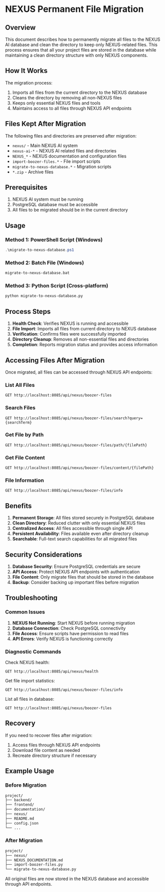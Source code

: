 # NEXUS Permanent File Migration

## Overview

This document describes how to permanently migrate all files to the NEXUS AI database and clean the directory to keep only NEXUS-related files. This process ensures that all your project files are stored in the database while maintaining a clean directory structure with only NEXUS components.

## How It Works

The migration process:
1. Imports all files from the current directory to the NEXUS database
2. Cleans the directory by removing all non-NEXUS files
3. Keeps only essential NEXUS files and tools
4. Maintains access to all files through NEXUS API endpoints

## Files Kept After Migration

The following files and directories are preserved after migration:
- `nexus/` - Main NEXUS AI system
- `nexus-ai-*` - NEXUS AI related files and directories
- `NEXUS_*` - NEXUS documentation and configuration files
- `import-boozer-files.*` - File import scripts
- `migrate-to-nexus-database.*` - Migration scripts
- `*.zip` - Archive files

## Prerequisites

1. NEXUS AI system must be running
2. PostgreSQL database must be accessible
3. All files to be migrated should be in the current directory

## Usage

### Method 1: PowerShell Script (Windows)
```powershell
.\migrate-to-nexus-database.ps1
```

### Method 2: Batch File (Windows)
```cmd
migrate-to-nexus-database.bat
```

### Method 3: Python Script (Cross-platform)
```bash
python migrate-to-nexus-database.py
```

## Process Steps

1. **Health Check**: Verifies NEXUS is running and accessible
2. **File Import**: Imports all files from current directory to NEXUS database
3. **Verification**: Confirms files were successfully imported
4. **Directory Cleanup**: Removes all non-essential files and directories
5. **Completion**: Reports migration status and provides access information

## Accessing Files After Migration

Once migrated, all files can be accessed through NEXUS API endpoints:

### List All Files
```
GET http://localhost:8085/api/nexus/boozer-files
```

### Search Files
```
GET http://localhost:8085/api/nexus/boozer-files/search?query={searchTerm}
```

### Get File by Path
```
GET http://localhost:8085/api/nexus/boozer-files/path/{filePath}
```

### Get File Content
```
GET http://localhost:8085/api/nexus/boozer-files/content/{filePath}
```

### File Information
```
GET http://localhost:8085/api/nexus/boozer-files/info
```

## Benefits

1. **Permanent Storage**: All files stored securely in PostgreSQL database
2. **Clean Directory**: Reduced clutter with only essential NEXUS files
3. **Centralized Access**: All files accessible through single API
4. **Persistent Availability**: Files available even after directory cleanup
5. **Searchable**: Full-text search capabilities for all migrated files

## Security Considerations

1. **Database Security**: Ensure PostgreSQL credentials are secure
2. **API Access**: Protect NEXUS API endpoints with authentication
3. **File Content**: Only migrate files that should be stored in the database
4. **Backup**: Consider backing up important files before migration

## Troubleshooting

### Common Issues

1. **NEXUS Not Running**: Start NEXUS before running migration
2. **Database Connection**: Check PostgreSQL connectivity
3. **File Access**: Ensure scripts have permission to read files
4. **API Errors**: Verify NEXUS is functioning correctly

### Diagnostic Commands

Check NEXUS health:
```
GET http://localhost:8085/api/nexus/health
```

Get file import statistics:
```
GET http://localhost:8085/api/nexus/boozer-files/info
```

List all files in database:
```
GET http://localhost:8085/api/nexus/boozer-files
```

## Recovery

If you need to recover files after migration:
1. Access files through NEXUS API endpoints
2. Download file content as needed
3. Recreate directory structure if necessary

## Example Usage

### Before Migration
```bash
project/
├── backend/
├── frontend/
├── documentation/
├── nexus/
├── README.md
├── config.json
└── ...
```

### After Migration
```bash
project/
├── nexus/
├── NEXUS_DOCUMENTATION.md
├── import-boozer-files.py
└── migrate-to-nexus-database.py
```

All original files are now stored in the NEXUS database and accessible through API endpoints.